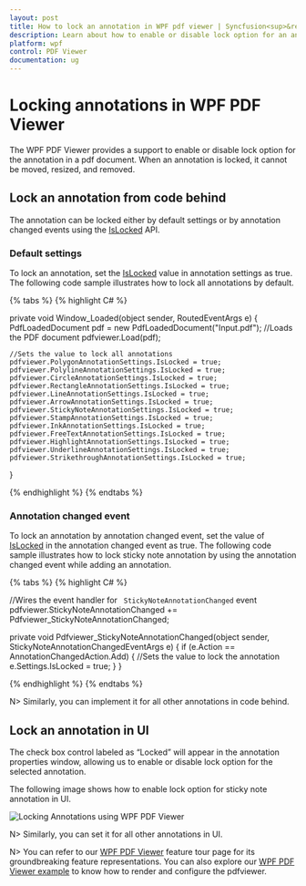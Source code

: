 ```yaml
---
layout: post
title: How to lock an annotation in WPF pdf viewer | Syncfusion<sup>&reg;</sup>;
description: Learn about how to enable or disable lock option for an annotation programmatically or UI using WPF Pdf Viewer.
platform: wpf
control: PDF Viewer
documentation: ug
---
```


# Locking annotations in WPF PDF Viewer

The WPF PDF Viewer provides a support to enable or disable lock option for the annotation in a pdf document. When an annotation is locked, it cannot be moved, resized, and removed.

## Lock an annotation from code behind

The annotation can be locked either by default settings or by annotation changed events using the [IsLocked](https://help.syncfusion.com/cr/wpf/Syncfusion.Windows.PdfViewer.AnnotationSettings.html#Syncfusion_Windows_PdfViewer_AnnotationSettings_IsLocked) API.

### Default settings

To lock an annotation, set the [IsLocked](https://help.syncfusion.com/cr/wpf/Syncfusion.Windows.PdfViewer.AnnotationSettings.html#Syncfusion_Windows_PdfViewer_AnnotationSettings_IsLocked) value in annotation settings as true. The following code sample illustrates how to lock all annotations by default.

{% tabs %}
{% highlight C# %}

private void Window_Loaded(object sender, RoutedEventArgs e)
{
    PdfLoadedDocument pdf = new PdfLoadedDocument("Input.pdf"); 
    //Loads the PDF document
    pdfviewer.Load(pdf);
   
    //Sets the value to lock all annotations 
    pdfviewer.PolygonAnnotationSettings.IsLocked = true;
    pdfviewer.PolylineAnnotationSettings.IsLocked = true;
    pdfviewer.CircleAnnotationSettings.IsLocked = true;
    pdfviewer.RectangleAnnotationSettings.IsLocked = true;
    pdfviewer.LineAnnotationSettings.IsLocked = true;
    pdfviewer.ArrowAnnotationSettings.IsLocked = true;
    pdfviewer.StickyNoteAnnotationSettings.IsLocked = true;
    pdfviewer.StampAnnotationSettings.IsLocked = true;
    pdfviewer.InkAnnotationSettings.IsLocked = true;
    pdfviewer.FreeTextAnnotationSettings.IsLocked = true;
    pdfviewer.HighlightAnnotationSettings.IsLocked = true;
    pdfviewer.UnderlineAnnotationSettings.IsLocked = true;
    pdfviewer.StrikethroughAnnotationSettings.IsLocked = true;
}

{% endhighlight %}
{% endtabs %}

### Annotation changed event

To lock an annotation by annotation changed event, set the value of [IsLocked](https://help.syncfusion.com/cr/wpf/Syncfusion.Windows.PdfViewer.AnnotationSettings.html#Syncfusion_Windows_PdfViewer_AnnotationSettings_IsLocked) in the annotation changed event as true. The following code sample illustrates how to lock sticky note annotation by using the annotation changed event while adding an annotation.

{% tabs %}
{% highlight C# %}

//Wires the event handler for ` StickyNoteAnnotationChanged` event 
pdfviewer.StickyNoteAnnotationChanged += Pdfviewer_StickyNoteAnnotationChanged;

private void Pdfviewer_StickyNoteAnnotationChanged(object sender, StickyNoteAnnotationChangedEventArgs e)
{
    if (e.Action == AnnotationChangedAction.Add)
    {
        //Sets the value to lock the annotation
        e.Settings.IsLocked = true;
    }
}

{% endhighlight %}
{% endtabs %}

N> Similarly, you can implement it for all other annotations in code behind.

## Lock an annotation in UI

The check box control labeled as “Locked” will appear in the annotation properties window, allowing us to enable or disable lock option for the selected annotation.

The following image shows how to enable lock option for sticky note annotation in UI.

![Locking Annotations using WPF PDF Viewer](Annotation-images\Lock-Annotation-1.png)
	 
N> Similarly, you can set it for all other annotations in UI.


N> You can refer to our [WPF PDF Viewer](https://www.syncfusion.com/wpf-controls/pdf-viewer) feature tour page for its groundbreaking feature representations. You can also explore our [WPF PDF Viewer example](https://github.com/syncfusion/wpf-demos) to know how to render and configure the pdfviewer.
